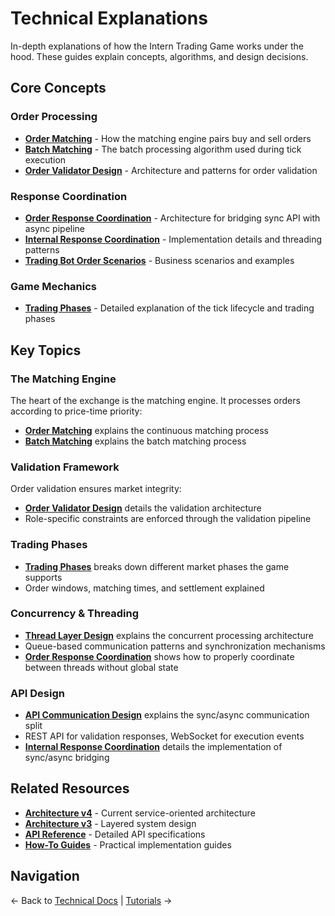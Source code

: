 # Technical Explanations

In-depth explanations of how the Intern Trading Game works under the hood. These guides explain concepts, algorithms, and design decisions.

## Core Concepts

### Order Processing

- **[Order Matching](order-matching.md)** - How the matching engine pairs buy and sell orders
- **[Batch Matching](batch-matching.md)** - The batch processing algorithm used during tick execution
- **[Order Validator Design](order-validator-design.md)** - Architecture and patterns for order validation

### Response Coordination

- **[Order Response Coordination](order-response-coordination.md)** - Architecture for bridging sync API with async pipeline
- **[Internal Response Coordination](internal-response-coordination.md)** - Implementation details and threading patterns
- **[Trading Bot Order Scenarios](trading-bot-order-scenarios.md)** - Business scenarios and examples

### Game Mechanics

- **[Trading Phases](trading-phases.md)** - Detailed explanation of the tick lifecycle and trading phases

## Key Topics

### The Matching Engine

The heart of the exchange is the matching engine. It processes orders according to price-time priority:

- **[Order Matching](order-matching.md)** explains the continuous matching process
- **[Batch Matching](batch-matching.md)** explains the batch matching process

### Validation Framework

Order validation ensures market integrity:

- **[Order Validator Design](order-validator-design.md)** details the validation architecture
- Role-specific constraints are enforced through the validation pipeline

### Trading Phases

- **[Trading Phases](trading-phases.md)** breaks down different market phases the game supports
- Order windows, matching times, and settlement explained

### Concurrency & Threading

- **[Thread Layer Design](thread-layer-design.md)** explains the concurrent processing architecture
- Queue-based communication patterns and synchronization mechanisms
- **[Order Response Coordination](order-response-coordination.md)** shows how to properly coordinate between threads without global state

### API Design

- **[API Communication Design](api-communication-design.md)** explains the sync/async communication split
- REST API for validation responses, WebSocket for execution events
- **[Internal Response Coordination](internal-response-coordination.md)** details the implementation of sync/async bridging

## Related Resources

- **[Architecture v4](../architecture-v4.md)** - Current service-oriented architecture
- **[Architecture v3](../architecture-v3.md)** - Layered system design
- **[API Reference](../reference/index.md)** - Detailed API specifications
- **[How-To Guides](../how-to/index.md)** - Practical implementation guides

## Navigation

← Back to [Technical Docs](../index.md) | [Tutorials](../tutorials/market-maker-tutorial.md) →
